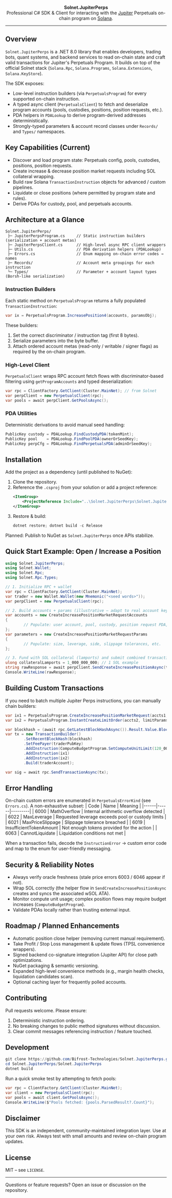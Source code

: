 <p align="center">
	<strong>Solnet.JupiterPerps</strong><br/>
	Professional C# SDK & Client for interacting with the <a href="https://jup.ag" target="_blank">Jupiter</a> Perpetuals on-chain program on <a href="https://solana.com" target="_blank">Solana</a>.
</p>

---

## Overview
`Solnet.JupiterPerps` is a .NET 8.0 library that enables developers, trading bots, quant systems, and backend services to read on-chain state and craft valid transactions for Jupiter's Perpetuals Program. It builds on top of the official Solnet stack (`Solana.Rpc`, `Solana.Programs`, `Solana.Extensions`, `Solana.KeyStore`).

The SDK exposes:
* Low-level instruction builders (via `PerpetualsProgram`) for every supported on-chain instruction.
* A typed async client (`PerpetualsClient`) to fetch and deserialize program accounts (pools, custodies, positions, position requests, etc.).
* PDA helpers in `PDALookup` to derive program-derived addresses deterministically.
* Strongly-typed parameters & account record classes under `Records/` and `Types/` namespaces.

## Key Capabilities (Current)
* Discover and load program state: Perpetuals config, pools, custodies, positions, position requests.
* Create increase & decrease position market requests including SOL collateral wrapping.
* Build raw Solana `TransactionInstruction` objects for advanced / custom pipelines.
* Liquidate or close positions (where permitted by program state and rules).
* Derive PDAs for custody, pool, and perpetuals accounts.

## Architecture at a Glance
```
Solnet.JupiterPerps/
 ├─ JupiterPerpsProgram.cs     // Static instruction builders (serialization + account metas)
 ├─ JupiterPerpsClient.cs      // High-level async RPC client wrappers
 ├─ Utils.cs                   // PDA derivation helpers (PDALookup)
 ├─ Errors.cs                  // Enum mapping on-chain error codes → names
 ├─ Records/                   // Account meta groupings for each instruction
 └─ Types/                     // Parameter + account layout types (Borsh-like serialization)
```

### Instruction Builders
Each static method on `PerpetualsProgram` returns a fully populated `TransactionInstruction`:
```csharp
var ix = PerpetualsProgram.IncreasePosition4(accounts, paramsObj);
```
These builders:
1. Set the correct discriminator / instruction tag (first 8 bytes).
2. Serialize parameters into the byte buffer.
3. Attach ordered account metas (read-only / writable / signer flags) as required by the on-chain program.

### High-Level Client
`PerpetualsClient` wraps RPC account fetch flows with discriminator-based filtering using `getProgramAccounts` and typed deserialization:
```csharp
var rpc = ClientFactory.GetClient(Cluster.MainNet); // from Solnet
var perpClient = new PerpetualsClient(rpc);
var pools = await perpClient.GetPoolsAsync();
```

### PDA Utilities
Deterministic derivations to avoid manual seed handling:
```csharp
PublicKey custody = PDALookup.FindCustodyPDA(tokenMint);
PublicKey pool    = PDALookup.FindPoolPDA(ownerOrSeedKey);
PublicKey perpCfg = PDALookup.FindPerpetualsPDA(adminOrSeedKey);
```

## Installation
Add the project as a dependency (until published to NuGet):
1. Clone the repository.
2. Reference the `.csproj` from your solution or add a project reference:
	 ```xml
	 <ItemGroup>
		 <ProjectReference Include="..\Solnet.JupiterPerps\Solnet.JupiterPerps.csproj" />
	 </ItemGroup>
	 ```
3. Restore & build:
	 ```powershell
	 dotnet restore; dotnet build -c Release
	 ```

Planned: Publish to NuGet as `Solnet.JupiterPerps` once APIs stabilize.

## Quick Start Example: Open / Increase a Position
```csharp
using Solnet.JupiterPerps;
using Solnet.Wallet;
using Solnet.Rpc;
using Solnet.Rpc.Types;

// 1. Initialize RPC + wallet
var rpc = ClientFactory.GetClient(Cluster.MainNet);
var trader = new Wallet.Wallet(new Mnemonic("<seed words>"));
var perpClient = new PerpetualsClient(rpc);

// 2. Build accounts + params (illustrative – adapt to real account keys)
var accounts = new CreateIncreasePositionMarketRequestAccounts
{
		// Populate: user account, pool, custody, position request PDA, token accounts, oracle feeds, etc.
};
var parameters = new CreateIncreasePositionMarketRequestParams
{
		// Populate: size, leverage, side, slippage tolerances, etc.
};

// 3. Fund with SOL collateral (lamports) and submit combined transaction
ulong collateralLamports = 1_000_000_000; // 1 SOL example
string rawResponse = await perpClient.SendCreateIncreasePositionAsync(trader.Account, collateralLamports, accounts, parameters);
Console.WriteLine(rawResponse);
```

## Building Custom Transactions
If you need to batch multiple Jupiter Perps instructions, you can manually chain builders:
```csharp
var ix1 = PerpetualsProgram.CreateIncreasePositionMarketRequest(accts1, params1);
var ix2 = PerpetualsProgram.InstantCreateLimitOrder(accts2, limitParams);

var blockhash = (await rpc.GetLatestBlockHashAsync()).Result.Value.Blockhash;
var tx = new TransactionBuilder()
		.SetRecentBlockHash(blockhash)
		.SetFeePayer(traderPubKey)
		.AddInstruction(ComputeBudgetProgram.SetComputeUnitLimit(120_000))
		.AddInstruction(ix1)
		.AddInstruction(ix2)
		.Build(traderAccount);

var sig = await rpc.SendTransactionAsync(tx);
```

## Error Handling
On-chain custom errors are enumerated in `PerpetualsErrorKind` (see `Errors.cs`). A non-exhaustive subset:
| Code | Name | Meaning |
|------|------|---------|
| 6000 | MathOverflow | Internal arithmetic overflow detected |
| 6022 | MaxLeverage | Requested leverage exceeds pool or custody limits |
| 6021 | MaxPriceSlippage | Slippage tolerance breached |
| 6019 | InsufficientTokenAmount | Not enough tokens provided for the action |
| 6063 | CannotLiquidate | Liquidation conditions not met |

When a transaction fails, decode the `InstructionError` → custom error code and map to the enum for user-friendly messaging.

## Security & Reliability Notes
* Always verify oracle freshness (stale price errors 6003 / 6046 appear if not).
* Wrap SOL correctly (the helper flow in `SendCreateIncreasePositionAsync` creates and syncs the associated wSOL ATA).
* Monitor compute unit usage; complex position flows may require budget increases (`ComputeBudgetProgram`).
* Validate PDAs locally rather than trusting external input.

## Roadmap / Planned Enhancements
* Automatic position close helper (removing current manual requirement).
* Take Profit / Stop Loss management & update flows (TPSL convenience wrappers).
* Signed backend co-signature integration (Jupiter API) for close path optimizations.
* NuGet packaging & semantic versioning.
* Expanded high-level convenience methods (e.g., margin health checks, liquidation candidates scan).
* Optional caching layer for frequently polled accounts.

## Contributing
Pull requests welcome. Please ensure:
1. Deterministic instruction ordering.
2. No breaking changes to public method signatures without discussion.
3. Clear commit messages referencing instruction / feature touched.

## Development
```powershell
git clone https://github.com/Bifrost-Technologies/Solnet.JupiterPerps.git
cd Solnet.JupiterPerps/Solnet.JupiterPerps
dotnet build
```

Run a quick smoke test by attempting to fetch pools:
```csharp
var rpc = ClientFactory.GetClient(Cluster.MainNet);
var client = new PerpetualsClient(rpc);
var pools = await client.GetPoolsAsync();
Console.WriteLine($"Pools fetched: {pools.ParsedResult?.Count}");
```

## Disclaimer
This SDK is an independent, community-maintained integration layer. Use at your own risk. Always test with small amounts and review on-chain program updates.

## License
MIT – see `LICENSE`.

---
Questions or feature requests? Open an issue or discussion on the repository.
